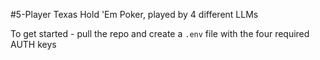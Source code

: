 #5-Player Texas Hold 'Em Poker, played by 4 different LLMs

To get started - pull the repo and create a `.env` file with the four required AUTH keys 
